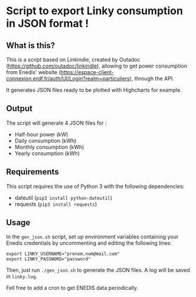# Script to export Linky consumption in JSON format !

## What is this?
This is a script based on Linkindle, created by Outadoc (https://github.com/outadoc/linkindle), allowing to get power consumption from Enedis' website (https://espace-client-connexion.erdf.fr/auth/UI/Login?realm=particuliers), through the API.

It generates JSON files ready to be plotted with Highcharts for example.

## Output
The script will generate 4 JSON files for :

- Half-hour power (kW)
- Daily consumption (kWh)
- Monthly consumption (kWh)
- Yearly consumption (kWh)

## Requirements
This script requires the use of Python 3 with the following dependencies:

- dateutil (`pip3 install python-dateutil`)
- requests (`pip3 install requests`)

## Usage
In the `gen_json.sh` script, set up environment variables containing your Enedis credentials by uncommenting and editing the following lines:

	export LINKY_USERNAME="prenom.nom@mail.com"
	export LINKY_PASSWORD="password"

Then, just run `./gen_json.sh` to generate the JSON files. A log will be saved in `linky.log`.

Fell free to add a cron to get ENEDIS data periodically.
